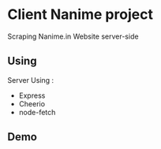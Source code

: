 # Client Nanime project 
Scraping Nanime.in Website server-side

## Using
Server Using :
- Express
- Cheerio
- node-fetch

## Demo

